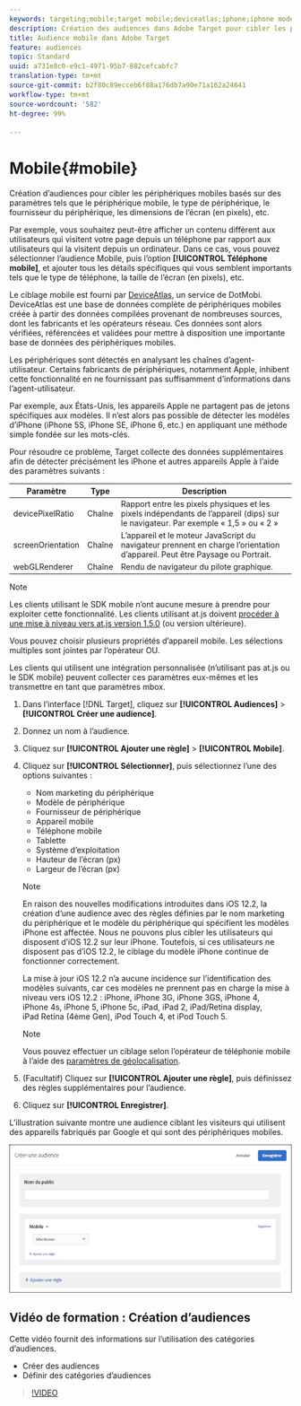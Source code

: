 ```yaml
---
keywords: targeting;mobile;target mobile;deviceatlas;iphone;iphone models;device atlas;displaywidth;display width;display height;type of device;displayheight;phone;tablet;device model
description: Création des audiences dans Adobe Target pour cibler les périphériques mobiles Target basés sur des paramètres tels que le périphérique mobile, le type de périphérique, le fournisseur du périphérique, les dimensions de l’écran (en pixels), etc.
title: Audience mobile dans Adobe Target
feature: audiences
topic: Standard
uuid: a731e8c0-e9c1-4971-95b7-882cefcabfc7
translation-type: tm+mt
source-git-commit: b2f80c89ecceb6f88a176db7a90e71a162a24641
workflow-type: tm+mt
source-wordcount: '582'
ht-degree: 99%

---
```



# Mobile{#mobile}

Création d’audiences pour cibler les périphériques mobiles basés sur des paramètres tels que le périphérique mobile, le type de périphérique, le fournisseur du périphérique, les dimensions de l’écran (en pixels), etc.

Par exemple, vous souhaitez peut-être afficher un contenu différent aux utilisateurs qui visitent votre page depuis un téléphone par rapport aux utilisateurs qui la visitent depuis un ordinateur. Dans ce cas, vous pouvez sélectionner l’audience Mobile, puis l’option **[!UICONTROL Téléphone mobile]**, et ajouter tous les détails spécifiques qui vous semblent importants tels que le type de téléphone, la taille de l’écran (en pixels), etc.

Le ciblage mobile est fourni par [DeviceAtlas](https://deviceatlas.com/device-data/user-agent-tester), un service de DotMobi. DeviceAtlas est une base de données complète de périphériques mobiles créée à partir des données compilées provenant de nombreuses sources, dont les fabricants et les opérateurs réseau. Ces données sont alors vérifiées, référencées et validées pour mettre à disposition une importante base de données des périphériques mobiles.

Les périphériques sont détectés en analysant les chaînes d’agent-utilisateur. Certains fabricants de périphériques, notamment Apple, inhibent cette fonctionnalité en ne fournissant pas suffisamment d’informations dans l’agent-utilisateur.

Par exemple, aux États-Unis, les appareils Apple ne partagent pas de jetons spécifiques aux modèles. Il n’est alors pas possible de détecter les modèles d’iPhone (iPhone 5S, iPhone SE, iPhone 6, etc.) en appliquant une méthode simple fondée sur les mots-clés.

Pour résoudre ce problème, Target collecte des données supplémentaires afin de détecter précisément les iPhone et autres appareils Apple à l’aide des paramètres suivants :

| Paramètre | Type | Description |
|--- |--- |--- |
| devicePixelRatio | Chaîne | Rapport entre les pixels physiques et les pixels indépendants de l’appareil (dips) sur le navigateur. Par exemple « 1,5 » ou « 2 » |
| screenOrientation | Chaîne | L’appareil et le moteur JavaScript du navigateur prennent en charge l’orientation d’appareil. Peut être Paysage ou Portrait. |
| webGLRenderer | Chaîne | Rendu de navigateur du pilote graphique. |

>[!NOTE]
>
>Les clients utilisant le SDK mobile n’ont aucune mesure à prendre pour exploiter cette fonctionnalité. Les clients utilisant at.js doivent [procéder à une mise à niveau vers at.js version 1.5.0](../../../c-implementing-target/c-implementing-target-for-client-side-web/target-atjs-versions.md#reference_DBB5EDB79EC44E558F9E08D4774A0F7A) (ou version ultérieure).

Vous pouvez choisir plusieurs propriétés d’appareil mobile. Les sélections multiples sont jointes par l’opérateur OU.

Les clients qui utilisent une intégration personnalisée (n’utilisant pas at.js ou le SDK mobile) peuvent collecter ces paramètres eux-mêmes et les transmettre en tant que paramètres mbox.

1. Dans l’interface [!DNL Target], cliquez sur **[!UICONTROL Audiences]** > **[!UICONTROL Créer une audience]**.
1. Donnez un nom à l’audience.
1. Cliquez sur **[!UICONTROL Ajouter une règle]** > **[!UICONTROL Mobile]**.
1. Cliquez sur **[!UICONTROL Sélectionner]**, puis sélectionnez l’une des options suivantes :

   * Nom marketing du périphérique
   * Modèle de périphérique
   * Fournisseur de périphérique
   * Appareil mobile
   * Téléphone mobile
   * Tablette
   * Système d’exploitation
   * Hauteur de l’écran (px)
   * Largeur de l’écran (px)

   >[!NOTE]
   >
   >En raison des nouvelles modifications introduites dans iOS 12.2, la création d’une audience avec des règles définies par le nom marketing du périphérique et le modèle du périphérique qui spécifient les modèles iPhone est affectée. Nous ne pouvons plus cibler les utilisateurs qui disposent d’iOS 12.2 sur leur iPhone. Toutefois, si ces utilisateurs ne disposent pas d’iOS 12.2, le ciblage du modèle iPhone continue de fonctionner correctement.
   >
   >La mise à jour iOS 12.2 n’a aucune incidence sur l’identification des modèles suivants, car ces modèles ne prennent pas en charge la mise à niveau vers iOS 12.2 : iPhone, iPhone 3G, iPhone 3GS, iPhone 4, iPhone 4s, iPhone 5, iPhone 5c, iPad, iPad 2, iPad/Retina display, iPad Retina (4ème Gen), iPod Touch 4, et iPod Touch 5.

   >[!NOTE]
   >
   >Vous pouvez effectuer un ciblage selon l’opérateur de téléphonie mobile à l’aide des [paramètres de géolocalisation](../../../c-target/c-audiences/c-target-rules/geo.md#concept_5B4D99DE685348FB877929EE0F942670).

1. (Facultatif) Cliquez sur **[!UICONTROL Ajouter une règle]**, puis définissez des règles supplémentaires pour l’audience.
1. Cliquez sur **[!UICONTROL Enregistrer]**.

L’illustration suivante montre une audience ciblant les visiteurs qui utilisent des appareils fabriqués par Google et qui sont des périphériques mobiles.

![Ciblage de périphériques mobiles](assets/target_mobile.png)

## Vidéo de formation : Création d’audiences

Cette vidéo fournit des informations sur l’utilisation des catégories d’audiences.

* Créer des audiences
* Définir des catégories d’audiences

>[!VIDEO](https://video.tv.adobe.com/v/17392)
